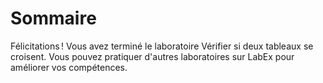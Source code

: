 # Sommaire

Félicitations ! Vous avez terminé le laboratoire Vérifier si deux tableaux se croisent. Vous pouvez pratiquer d'autres laboratoires sur LabEx pour améliorer vos compétences.
